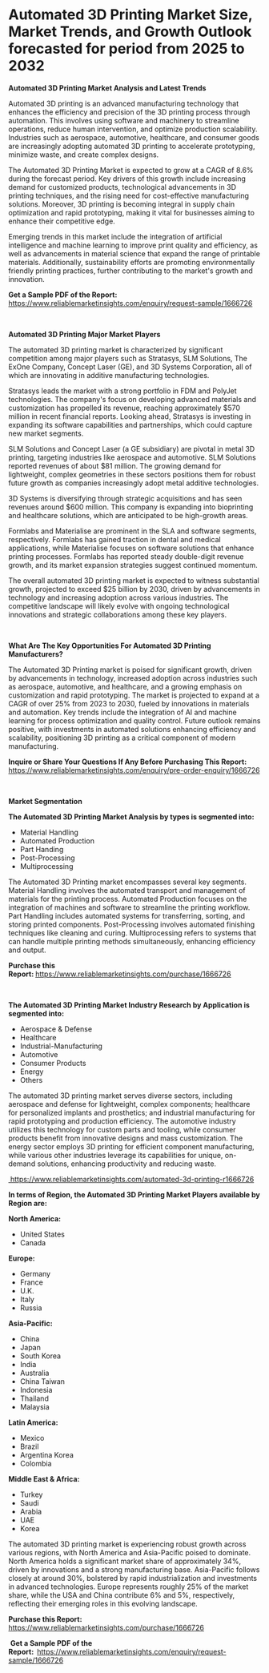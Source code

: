 <p><h1>Automated 3D Printing Market Size, Market Trends, and Growth Outlook forecasted for period from 2025 to 2032</h1></p><p><strong>Automated 3D Printing Market Analysis and Latest Trends</strong></p>
<p><p>Automated 3D printing is an advanced manufacturing technology that enhances the efficiency and precision of the 3D printing process through automation. This involves using software and machinery to streamline operations, reduce human intervention, and optimize production scalability. Industries such as aerospace, automotive, healthcare, and consumer goods are increasingly adopting automated 3D printing to accelerate prototyping, minimize waste, and create complex designs.</p><p>The Automated 3D Printing Market is expected to grow at a CAGR of 8.6% during the forecast period. Key drivers of this growth include increasing demand for customized products, technological advancements in 3D printing techniques, and the rising need for cost-effective manufacturing solutions. Moreover, 3D printing is becoming integral in supply chain optimization and rapid prototyping, making it vital for businesses aiming to enhance their competitive edge. </p><p>Emerging trends in this market include the integration of artificial intelligence and machine learning to improve print quality and efficiency, as well as advancements in material science that expand the range of printable materials. Additionally, sustainability efforts are promoting environmentally friendly printing practices, further contributing to the market's growth and innovation.</p></p>
<p><strong>Get a Sample PDF of the Report:&nbsp;</strong> <a href="https://www.reliablemarketinsights.com/enquiry/request-sample/1666726?utm_campaign=3458&utm_medium=2&utm_source=Github&utm_content=ia&utm_term=16042025&utm_id=automated-3d-printing">https://www.reliablemarketinsights.com/enquiry/request-sample/1666726</a></p>
<p>&nbsp;</p>
<p><strong>Automated 3D Printing Major Market Players</strong></p>
<p><p>The automated 3D printing market is characterized by significant competition among major players such as Stratasys, SLM Solutions, The ExOne Company, Concept Laser (GE), and 3D Systems Corporation, all of which are innovating in additive manufacturing technologies.</p><p>Stratasys leads the market with a strong portfolio in FDM and PolyJet technologies. The company's focus on developing advanced materials and customization has propelled its revenue, reaching approximately $570 million in recent financial reports. Looking ahead, Stratasys is investing in expanding its software capabilities and partnerships, which could capture new market segments.</p><p>SLM Solutions and Concept Laser (a GE subsidiary) are pivotal in metal 3D printing, targeting industries like aerospace and automotive. SLM Solutions reported revenues of about $81 million. The growing demand for lightweight, complex geometries in these sectors positions them for robust future growth as companies increasingly adopt metal additive technologies.</p><p>3D Systems is diversifying through strategic acquisitions and has seen revenues around $600 million. This company is expanding into bioprinting and healthcare solutions, which are anticipated to be high-growth areas.</p><p>Formlabs and Materialise are prominent in the SLA and software segments, respectively. Formlabs has gained traction in dental and medical applications, while Materialise focuses on software solutions that enhance printing processes. Formlabs has reported steady double-digit revenue growth, and its market expansion strategies suggest continued momentum.</p><p>The overall automated 3D printing market is expected to witness substantial growth, projected to exceed $25 billion by 2030, driven by advancements in technology and increasing adoption across various industries. The competitive landscape will likely evolve with ongoing technological innovations and strategic collaborations among these key players.</p></p>
<p>&nbsp;</p>
<p><strong>What Are The Key Opportunities For Automated 3D Printing Manufacturers?</strong></p>
<p><p>The Automated 3D Printing market is poised for significant growth, driven by advancements in technology, increased adoption across industries such as aerospace, automotive, and healthcare, and a growing emphasis on customization and rapid prototyping. The market is projected to expand at a CAGR of over 25% from 2023 to 2030, fueled by innovations in materials and automation. Key trends include the integration of AI and machine learning for process optimization and quality control. Future outlook remains positive, with investments in automated solutions enhancing efficiency and scalability, positioning 3D printing as a critical component of modern manufacturing.</p></p>
<p><strong>Inquire or Share Your Questions If Any Before Purchasing This Report:</strong> <a href="https://www.reliablemarketinsights.com/enquiry/pre-order-enquiry/1666726?utm_campaign=3458&utm_medium=2&utm_source=Github&utm_content=ia&utm_term=16042025&utm_id=automated-3d-printing">https://www.reliablemarketinsights.com/enquiry/pre-order-enquiry/1666726</a></p>
<p>&nbsp;</p>
<p><strong>Market Segmentation</strong></p>
<p><strong>The Automated 3D Printing Market Analysis by types is segmented into:</strong></p>
<p><ul><li>Material Handling</li><li>Automated Production</li><li>Part Handing</li><li>Post-Processing</li><li>Multiprocessing</li></ul></p>
<p><p>The Automated 3D Printing market encompasses several key segments. Material Handling involves the automated transport and management of materials for the printing process. Automated Production focuses on the integration of machines and software to streamline the printing workflow. Part Handling includes automated systems for transferring, sorting, and storing printed components. Post-Processing involves automated finishing techniques like cleaning and curing. Multiprocessing refers to systems that can handle multiple printing methods simultaneously, enhancing efficiency and output.</p></p>
<p><strong>Purchase this Report:&nbsp;</strong><a href="https://www.reliablemarketinsights.com/purchase/1666726?utm_campaign=3458&utm_medium=2&utm_source=Github&utm_content=ia&utm_term=16042025&utm_id=automated-3d-printing">https://www.reliablemarketinsights.com/purchase/1666726</a></p>
<p>&nbsp;</p>
<p><strong>The Automated 3D Printing Market Industry Research by Application is segmented into:</strong></p>
<p><ul><li>Aerospace & Defense</li><li>Healthcare</li><li>Industrial-Manufacturing</li><li>Automotive</li><li>Consumer Products</li><li>Energy</li><li>Others</li></ul></p>
<p><p>The automated 3D printing market serves diverse sectors, including aerospace and defense for lightweight, complex components; healthcare for personalized implants and prosthetics; and industrial manufacturing for rapid prototyping and production efficiency. The automotive industry utilizes this technology for custom parts and tooling, while consumer products benefit from innovative designs and mass customization. The energy sector employs 3D printing for efficient component manufacturing, while various other industries leverage its capabilities for unique, on-demand solutions, enhancing productivity and reducing waste.</p></p>
<p><a href="https://www.reliablemarketinsights.com/automated-3d-printing-r1666726?utm_campaign=3458&utm_medium=2&utm_source=Github&utm_content=ia&utm_term=16042025&utm_id=automated-3d-printing">&nbsp;https://www.reliablemarketinsights.com/automated-3d-printing-r1666726</a></p>
<p><strong>In terms of Region, the Automated 3D Printing Market Players available by Region are:</strong></p>
<p>
    <p> <strong> North America: </strong>
        <ul>
            <li>United States</li>
            <li>Canada</li>
        </ul>
        </p> 
    <p> <strong> Europe: </strong>
        <ul>
            <li>Germany</li>
            <li>France</li>
            <li>U.K.</li>
            <li>Italy</li>
            <li>Russia</li>
        </ul>
        </p> 
    <p> <strong> Asia-Pacific: </strong>
        <ul>
            <li>China</li>
            <li>Japan</li>
            <li>South Korea</li>
            <li>India</li>
            <li>Australia</li>
            <li>China Taiwan</li>
            <li>Indonesia</li>
            <li>Thailand</li>
            <li>Malaysia</li>
        </ul>
        </p> 
    <p> <strong> Latin America: </strong>
        <ul>
            <li>Mexico</li>
            <li>Brazil</li>
            <li>Argentina Korea</li>
            <li>Colombia</li>
        </ul>
        </p> 
    <p> <strong> Middle East & Africa: </strong>
        <ul>
            <li>Turkey</li>
            <li>Saudi</li>
            <li>Arabia</li>
            <li>UAE</li>
            <li>Korea</li>
        </ul>
    </p>
    </p>
<p><p>The automated 3D printing market is experiencing robust growth across various regions, with North America and Asia-Pacific poised to dominate. North America holds a significant market share of approximately 34%, driven by innovations and a strong manufacturing base. Asia-Pacific follows closely at around 30%, bolstered by rapid industrialization and investments in advanced technologies. Europe represents roughly 25% of the market share, while the USA and China contribute 6% and 5%, respectively, reflecting their emerging roles in this evolving landscape.</p></p>
<p><strong>Purchase this Report: </strong><a href="https://www.reliablemarketinsights.com/purchase/1666726?utm_campaign=3458&utm_medium=2&utm_source=Github&utm_content=ia&utm_term=16042025&utm_id=automated-3d-printing">https://www.reliablemarketinsights.com/purchase/1666726</a></p>
<p>&nbsp;<strong>Get a Sample PDF of the Report:&nbsp;&nbsp;</strong><a href="https://www.reliablemarketinsights.com/enquiry/request-sample/1666726?utm_campaign=3458&utm_medium=2&utm_source=Github&utm_content=ia&utm_term=16042025&utm_id=automated-3d-printing">https://www.reliablemarketinsights.com/enquiry/request-sample/1666726</a></p>
<p><strong></strong></p>
<p><p></p><p></p><p></p></p>